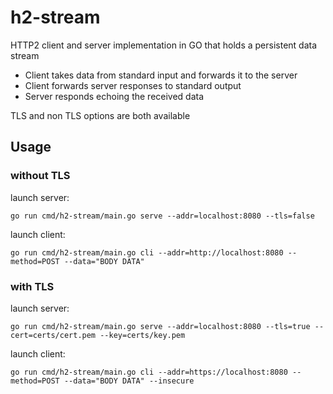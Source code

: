 # h2-stream

HTTP2 client and server implementation in GO that holds a persistent data stream
- Client takes data from standard input and forwards it to the server
- Client forwards server responses to standard output
- Server responds echoing the received data

TLS and non TLS options are both available

## Usage

### without TLS

launch server:
```
go run cmd/h2-stream/main.go serve --addr=localhost:8080 --tls=false
```

launch client:
```
go run cmd/h2-stream/main.go cli --addr=http://localhost:8080 --method=POST --data="BODY DATA"
```

### with TLS
launch server:
```
go run cmd/h2-stream/main.go serve --addr=localhost:8080 --tls=true --cert=certs/cert.pem --key=certs/key.pem
```

launch client:
```
go run cmd/h2-stream/main.go cli --addr=https://localhost:8080 --method=POST --data="BODY DATA" --insecure
```